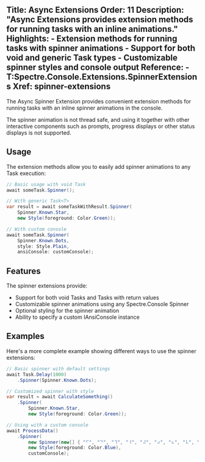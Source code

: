 Title: Async Extensions
Order: 11
Description: "Async Extensions provides extension methods for running tasks with an inline animations."
Highlights:
    - Extension methods for running tasks with spinner animations
    - Support for both void and generic Task types
    - Customizable spinner styles and console output
Reference:
    - T:Spectre.Console.Extensions.SpinnerExtensions
Xref: spinner-extensions
---

The Async Spinner Extension provides convenient extension methods for running tasks with an inline spinner animations in the console.

<?# AsciiCast cast="await-spinner" /?>

<?# Alert ?>
  The spinner animation is not thread safe, and using it together with other interactive 
  components such as prompts, progress displays or other status displays is not supported.
<?#/ Alert ?>

## Usage

The extension methods allow you to easily add spinner animations to any Task execution:

```csharp
// Basic usage with void Task
await someTask.Spinner();

// With generic Task<T>
var result = await someTaskWithResult.Spinner(
    Spinner.Known.Star,
    new Style(foreground: Color.Green));

// With custom console
await someTask.Spinner(
    Spinner.Known.Dots,
    style: Style.Plain,
    ansiConsole: customConsole);
```

## Features

The spinner extensions provide:

- Support for both void Tasks and Tasks with return values
- Customizable spinner animations using any Spectre.Console Spinner
- Optional styling for the spinner animation
- Ability to specify a custom IAnsiConsole instance

## Examples

Here's a more complete example showing different ways to use the spinner extensions:

```csharp
// Basic spinner with default settings
await Task.Delay(1000)
    .Spinner(Spinner.Known.Dots);

// Customized spinner with style
var result = await CalculateSomething()
    .Spinner(
        Spinner.Known.Star,
        new Style(foreground: Color.Green));

// Using with a custom console
await ProcessData()
    .Spinner(
        new Spinner(new[] { "⠋", "⠙", "⠹", "⠸", "⠼", "⠴", "⠦", "⠧", "⠇", "⠏" }, 80),
        new Style(foreground: Color.Blue),
        customConsole);
```

